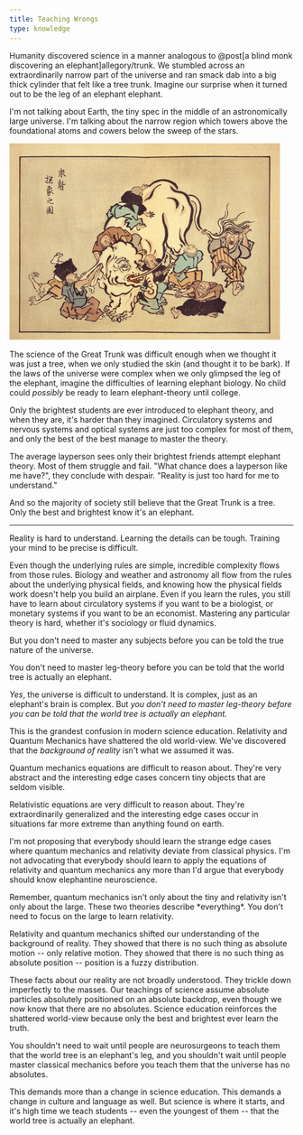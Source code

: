 ```yaml
---
title: Teaching Wrongs
type: knowledge
---
```

Humanity discovered science in a manner analogous to @post[a blind monk discovering an elephant]allegory/trunk. We stumbled across an extraordinarily <span class="info" markdown="inline">narrow part</span> of the universe and ran smack dab into a big thick cylinder that felt like a tree trunk. Imagine our surprise when it turned out to be the leg of an elephant elephant.

<aside class="info" markdown="block">
I'm not talking about Earth, the tiny spec in the middle of an astronomically large universe. I'm talking about the narrow region which towers above the foundational atoms and cowers below the sweep of the stars.
</aside>

![Seven Blind Monks and an Elephant](/images/elephant.png)

The science of the Great Trunk was difficult enough when we thought it was just a tree, when we only studied the skin (and thought it to be bark). If the laws of the universe were complex when we only glimpsed the leg of the elephant, imagine the difficulties of learning elephant biology. No child could *possibly* be ready to learn elephant-theory until college.

Only the brightest students are ever introduced to elephant theory, and when they are, it's harder than they imagined. Circulatory systems and nervous systems and optical systems are just too complex for most of them, and only the best of the best manage to master the theory.

The average layperson sees only their brightest friends attempt elephant theory. Most of them struggle and fail. "What chance does a layperson like me have?", they conclude with despair. "Reality is just too hard for me to understand."

And so the majority of society still believe that the Great Trunk is a tree. Only the best and brightest know it's an elephant.

---

Reality is hard to understand. Learning the details can be tough. Training your mind to be precise is difficult.

Even though the underlying rules are simple, incredible complexity flows from those rules. Biology and weather and astronomy all flow from the rules about the underlying physical fields, and knowing how the physical fields work doesn't help you build an airplane. Even if you learn the rules, you still have to learn about circulatory systems if you want to be a biologist, or monetary systems if you want to be an economist. Mastering any particular theory is hard, whether it's sociology or fluid dynamics.

But you don't need to master any subjects before you can be told the true nature of the universe.

You don't need to master leg-theory before you can be told that the world tree is actually an elephant.

*Yes*, the universe is difficult to understand. It is complex, just as an elephant's brain is complex. But *you don't need to master leg-theory before you can be told that the world tree is actually an elephant.*

This is the grandest confusion in modern science education. Relativity and Quantum Mechanics have shattered the old world-view. We've discovered that the *background of reality* isn't what we assumed it was.

Quantum mechanics equations are difficult to reason about. They're very abstract and the interesting edge cases concern tiny objects that are seldom visible.

Relativistic equations are very difficult to reason about. They're extraordinarily generalized and the interesting edge cases occur in situations far more extreme than anything found on earth.

I'm not proposing that everybody should learn the strange edge cases where quantum mechanics and relativity <span class="info" markdown="inline">deviate</span> from classical physics. I'm not advocating that everybody should learn to apply the equations of relativity and quantum mechanics any more than I'd argue that everybody should know elephantine neuroscience.

<aside class="info" markdown="block">
Remember, quantum mechanics isn't only about the tiny and relativity isn't only about the large. These two theories describe *everything*. You don't need to focus on the large to learn relativity.
</aside>

Relativity and quantum mechanics shifted our understanding of the background of reality. They showed that there is no such thing as absolute motion -- only relative motion. They showed that there is no such thing as absolute position -- position is a fuzzy distribution.

These facts about our reality are not broadly understood. They trickle down imperfectly to the masses. Our teachings of science assume absolute particles absolutely positioned on an absolute backdrop, even though we now know that there are no absolutes. Science education reinforces the shattered world-view because only the best and brightest ever learn the truth.

You shouldn't need to wait until people are neurosurgeons to teach them that the world tree is an elephant's leg, and you shouldn't wait until people master classical mechanics before you teach them that the universe has no absolutes.

This demands more than a change in science education. This demands a change in culture and language as well. But science is where it starts, and it's high time we teach students -- even the youngest of them -- that the world tree is actually an elephant.
